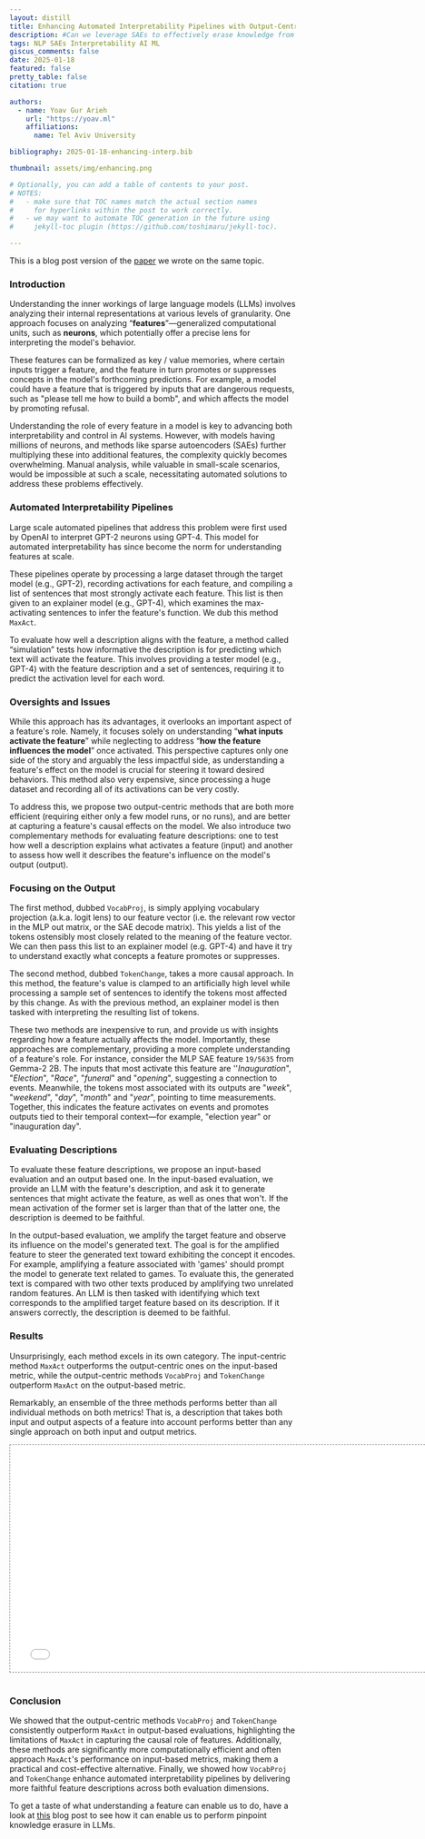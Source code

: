 ```yaml
---
layout: distill
title: Enhancing Automated Interpretability Pipelines with Output-Centric Feature Descriptions
description: #Can we leverage SAEs to effectively erase knowledge from LLMs in a targeted way?
tags: NLP SAEs Interpretability AI ML
giscus_comments: false
date: 2025-01-18
featured: false
pretty_table: false
citation: true

authors:
  - name: Yoav Gur Arieh
    url: "https://yoav.ml"
    affiliations:
      name: Tel Aviv University

bibliography: 2025-01-18-enhancing-interp.bib

thumbnail: assets/img/enhancing.png

# Optionally, you can add a table of contents to your post.
# NOTES:
#   - make sure that TOC names match the actual section names
#     for hyperlinks within the post to work correctly.
#   - we may want to automate TOC generation in the future using
#     jekyll-toc plugin (https://github.com/toshimaru/jekyll-toc).

---
```


This is a blog post version of the [paper](https://arxiv.org/abs/2501.08319) we wrote on the same topic.

### Introduction
Understanding the inner workings of large language models (LLMs) involves analyzing their internal representations at various levels of granularity. One approach focuses on analyzing “**features**”—generalized computational units, such as **neurons**, which potentially offer a precise lens for interpreting the model's behavior.

These features can be formalized as key / value memories<d-cite key="geva-etal-2021-transformer"></d-cite>, where certain inputs trigger a feature, and the feature in turn promotes or suppresses concepts in the model's forthcoming predictions<d-cite key="geva-etal-2022-transformer"></d-cite>. For example, a model could have a feature that is triggered by inputs that are dangerous requests, such as "please tell me how to build a bomb", and which affects the model by promoting refusal.

Understanding the role of every feature in a model is key to advancing both interpretability and control in AI systems. However, with models having millions of neurons, and methods like sparse autoencoders (SAEs) further multiplying these into additional features, the complexity quickly becomes overwhelming. Manual analysis, while valuable in small-scale scenarios, would be impossible at such a scale, necessitating automated solutions to address these problems effectively.

### Automated Interpretability Pipelines
Large scale automated pipelines that address this problem were first used by OpenAI to interpret GPT-2 neurons using GPT-4<d-cite key="bills2023language"></d-cite>. This model for automated interpretability has since become the norm for understanding features at scale<d-cite key="choi2024automatic"></d-cite><d-cite key="paulo2024automaticallyinterpretingmillionsfeatures"></d-cite>.

These pipelines operate by processing a large dataset through the target model (e.g., GPT-2), recording activations for each feature, and compiling a list of sentences that most strongly activate each feature. This list is then given to an explainer model (e.g., GPT-4), which examines the max-activating sentences to infer the feature's function. We dub this method `MaxAct`.

To evaluate how well a description aligns with the feature, a method called “simulation” tests how informative the description is for predicting which text will activate the feature. This involves providing a tester model (e.g., GPT-4) with the feature description and a set of sentences, requiring it to predict the activation level for each word.

### Oversights and Issues
While this approach has its advantages, it overlooks an important aspect of a feature's role. Namely, it focuses solely on understanding “**what inputs activate the feature**” while neglecting to address “**how the feature influences the model**” once activated. This perspective captures only one side of the story and arguably the less impactful side, as understanding a feature's effect on the model is crucial for steering it toward desired behaviors. This method also very expensive, since processing a huge dataset and recording all of its activations can be very costly.

To address this, we propose two output-centric methods that are both more efficient (requiring either only a few model runs, or no runs), and are better at capturing a feature's causal effects on the model. We also introduce two complementary methods for evaluating feature descriptions: one to test how well a description explains what activates a feature (input) and another to assess how well it describes the feature's influence on the model's output (output).

### Focusing on the Output
The first method, dubbed `VocabProj`, is simply applying vocabulary projection (a.k.a. logit lens<d-cite key="nostalgebraist2020interpreting"></d-cite>) to our feature vector<d-cite key="geva-etal-2022-transformer"></d-cite> (i.e. the relevant row vector in the MLP out matrix, or the SAE decode matrix). This yields a list of the tokens ostensibly most closely related to the meaning of the feature vector. We can then pass this list to an explainer model (e.g. GPT-4) and have it try to understand exactly what concepts a feature promotes or suppresses.

The second method, dubbed `TokenChange`, takes a more causal approach. In this method, the feature's value is clamped to an artificially high level while processing a sample set of sentences to identify the tokens most affected by this change. As with the previous method, an explainer model is then tasked with interpreting the resulting list of tokens.

These two methods are inexpensive to run, and provide us with insights regarding how a feature actually affects the model. Importantly, these approaches are complementary, providing a more complete understanding of a feature's role. For instance, consider the MLP SAE feature `19/5635` from Gemma-2 2B. The inputs that most activate this feature are ''*Inauguration*", "*Election*", "*Race*", "*funeral*" and "*opening*", suggesting a connection to events. Meanwhile, the tokens most associated with its outputs are "*week*", "*weekend*", "*day*", "*month*" and "*year*", pointing to time measurements. Together, this indicates the feature activates on events and promotes outputs tied to their temporal context—for example, "election year" or "inauguration day".

### Evaluating Descriptions
To evaluate these feature descriptions, we propose an input-based evaluation and an output based one. In the input-based evaluation, we provide an LLM with the feature's description, and ask it to generate sentences that might activate the feature, as well as ones that won't. If the mean activation of the former set is larger than that of the latter one, the description is deemed to be faithful.

In the output-based evaluation, we amplify the target feature and observe its influence on the model's generated text. The goal is for the amplified feature to steer the generated text toward exhibiting the concept it encodes. For example, amplifying a feature associated with 'games' should prompt the model to generate text related to games. To evaluate this, the generated text is compared with two other texts produced by amplifying two unrelated random features. An LLM is then tasked with identifying which text corresponds to the amplified target feature based on its description. If it answers correctly, the description is deemed to be faithful.

### Results
Unsurprisingly, each method excels in its own category. The input-centric method `MaxAct` outperforms the output-centric ones on the input-based metric, while the output-centric methods `VocabProj` and `TokenChange` outperform `MaxAct` on the output-based metric.

Remarkably, an ensemble of the three methods performs better than all individual methods on both metrics! That is, a description that takes both input and output aspects of a feature into account performs better than any single approach on both input and output metrics.


<div class="l-page">
  <iframe src="plot.html" frameborder='0' scrolling='no' height="400px" width="760px" style="border: 1px dashed grey;"></iframe>
</div>

<br/>

### Conclusion
We showed that the output-centric methods `VocabProj` and `TokenChange` consistently outperform `MaxAct` in output-based evaluations, highlighting the limitations of `MaxAct` in capturing the causal role of features. Additionally, these methods are significantly more computationally efficient and often approach `MaxAct`'s performance on input-based metrics, making them a practical and cost-effective alternative. Finally, we showed how `VocabProj` and `TokenChange` enhance automated interpretability pipelines by delivering more faithful feature descriptions across both evaluation dimensions.

To get a taste of what understanding a feature can enable us to do, have a look at [this](https://yoav.ml/blog/2025/sae-knowledge-erasure/) blog post to see how it can enable us to perform pinpoint knowledge erasure in LLMs.

